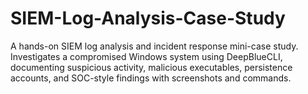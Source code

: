 # SIEM-Log-Analysis-Case-Study
A hands-on SIEM log analysis and incident response mini-case study. Investigates a compromised Windows system using DeepBlueCLI, documenting suspicious activity, malicious executables, persistence accounts, and SOC-style findings with screenshots and commands.
